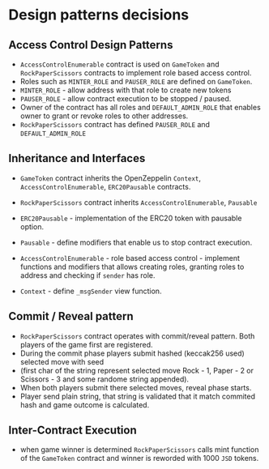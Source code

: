 # Design patterns decisions

## Access Control Design Patterns

- `AccessControlEnumerable` contract is used on `GameToken` and `RockPaperScissors` contracts to implement role based access control. 
- Roles such as `MINTER_ROLE` and `PAUSER_ROLE` are defined on `GameToken`. 
- `MINTER_ROLE` - allow address with that role to create new tokens
- `PAUSER_ROLE` - allow contract execution to be stopped / paused.
- Owner of the contract has all roles and `DEFAULT_ADMIN_ROLE` that enables owner to grant or revoke roles to other addresses.
- `RockPaperScissors` contract has defined `PAUSER_ROLE` and `DEFAULT_ADMIN_ROLE`

## Inheritance and Interfaces

- `GameToken` contract inherits the OpenZeppelin `Context`, `AccessControlEnumerable`, `ERC20Pausable` contracts.
- `RockPaperScissors` contract inherits `AccessControlEnumerable`, `Pausable`

- `ERC20Pausable` - implementation of the ERC20 token with pausable option.
- `Pausable` - define modifiers that enable us to stop contract execution.
- `AccessControlEnumerable` - role based access control - implement functions and modifiers that allows creating roles, granting roles to address and checking if `sender` has role.
- `Context` - define `_msgSender` view function.

## Commit / Reveal pattern
- `RockPaperScissors` contract operates with commit/reveal pattern. Both players of the game first are registered.
- During the commit phase  players submit hashed (keccak256 used) selected move with seed 
- (first char of the string represent selected move Rock - 1, Paper - 2 or Scissors - 3 and some randome string appended). 
- When both players submit there selected moves, reveal phase starts. 
- Player send plain string, that string is validated that it match commited hash and game outcome is calculated.

## Inter-Contract Execution
- when game winner is determined `RockPaperScissors` calls mint function of the  `GameToken` contract and winner is reworded with 1000 `JSD` tokens.
